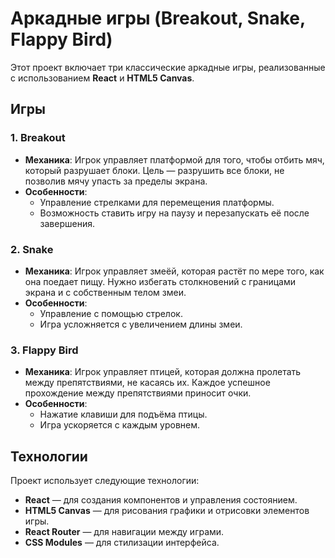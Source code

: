 # Аркадные игры (Breakout, Snake, Flappy Bird)

Этот проект включает три классические аркадные игры, реализованные с использованием **React** и **HTML5 Canvas**.

## Игры

### 1. **Breakout**
   - **Механика**: Игрок управляет платформой для того, чтобы отбить мяч, который разрушает блоки. Цель — разрушить все блоки, не позволив мячу упасть за пределы экрана.
   - **Особенности**:
     - Управление стрелками для перемещения платформы.
     - Возможность ставить игру на паузу и перезапускать её после завершения.

### 2. **Snake**
   - **Механика**: Игрок управляет змеёй, которая растёт по мере того, как она поедает пищу. Нужно избегать столкновений с границами экрана и с собственным телом змеи.
   - **Особенности**:
     - Управление с помощью стрелок.
     - Игра усложняется с увеличением длины змеи.

### 3. **Flappy Bird**
   - **Механика**: Игрок управляет птицей, которая должна пролетать между препятствиями, не касаясь их. Каждое успешное прохождение между препятствиями приносит очки.
   - **Особенности**:
     - Нажатие клавиши для подъёма птицы.
     - Игра ускоряется с каждым уровнем.

## Технологии
Проект использует следующие технологии:
- **React** — для создания компонентов и управления состоянием.
- **HTML5 Canvas** — для рисования графики и отрисовки элементов игры.
- **React Router** — для навигации между играми.
- **CSS Modules** — для стилизации интерфейса.
